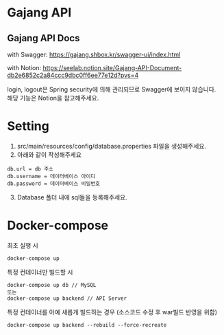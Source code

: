 # Gajang API

## Gajang API Docs
with Swagger:
https://gajang.shbox.kr/swagger-ui/index.html

with Notion: 
https://seelab.notion.site/Gajang-API-Document-db2e6852c2a84ccc9dbc0ff6ee77e12d?pvs=4

login, logout은 Spring security에 의해 관리되므로 Swagger에 보이지 않습니다. 해당 기능은 Notion을 참고해주세요.

# Setting
1. src/main/resources/config/database.properties 파일을 생성해주세요.
2. 아래와 같이 작성해주세요
```properties
db.url = db 주소
db.username = 데이터베이스 아이디
db.password = 데이터베이스 비밀번호
```
3. Database 폴더 내에 sql들을 등록해주세요.
# Docker-compose
최초 실행 시
``` shell
docker-compose up
```

특정 컨테이너만 빌드할 시
```shell
docker-compose up db // MySQL
또는
docker-compose up backend // API Server
```

특정 컨테이너를 아예 새롭게 빌드하는 경우 (소스코드 수정 후 war빌드 반영을 위함)
```shell
docker-compose up backend --rebuild --force-recreate
```
